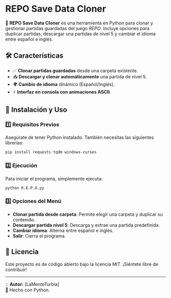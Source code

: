 # REPO Save Data Cloner

🚀 **REPO Save Data Cloner** es una herramienta en Python para clonar y gestionar partidas guardadas del juego _REPO_. 
Incluye opciones para duplicar partidas, descargar una partidas de nivel 5 y cambiar el idioma entre español e inglés.

## 🛠 Características

- ✅ **Clonar partidas guardadas** desde una carpeta existente.
- 📥 **Descargar y clonar automáticamente** una partida de nivel 5.
- 🌍 **Cambio de idioma** dinámico (Español/Inglés).
- ⚡ **Interfaz en consola con animaciones ASCII**.

## 🚀 Instalación y Uso

### 1️⃣ Requisitos Previos

Asegúrate de tener Python instalado. También necesitas las siguientes librerías:

```bash
pip install requests tqdm windows-curses
```

### 2️⃣ Ejecución

Para iniciar el programa, simplemente ejecuta:

```bash
python R.E.P.O.py
```

### 3️⃣ Opciones del Menú

- **Clonar partida desde carpeta**: Permite elegir una carpeta y duplicar su contenido.
- **Descargar partida nivel 5**: Descarga y extrae una partida predefinida.
- **Cambiar idioma**: Alterna entre español e inglés.
- **Salir**: Cierra el programa.

## 📜 Licencia

Este proyecto es de código abierto bajo la licencia MIT. ¡Siéntete libre de contribuir!

---

💡 **Autor:** [LaMenteTurbia]  
🐍 Hecho con Python.
